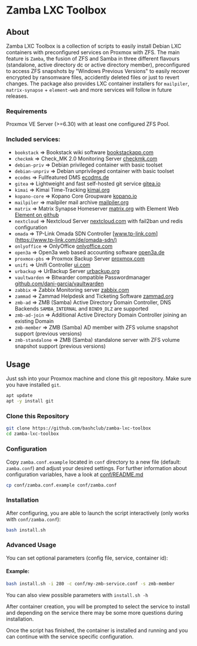 # Zamba LXC Toolbox

## About
Zamba LXC Toolbox is a collection of scripts to easily install Debian LXC containers with preconfigured services on Proxmox with ZFS.
The main feature is `Zamba`, the fusion of ZFS and Samba in three different flavours (standalone, active directory dc or active directory member), preconfigured to access ZFS snapshots by "Windows Previous Versions" to easily recover encrypted by ransomware files, accidently deleted files or just to revert changes.
The package also provides LXC container installers for `mailpiler`, `matrix-synapse` + `element-web` and more services will follow in future releases.
### Requirements
Proxmox VE Server (>=6.30) with at least one configured ZFS Pool.
### Included services:
- `bookstack` => Bookstack wiki software [bookstackapp.com](https://www.bookstackapp.com/)
- `checkmk` => Check_MK 2.0 Monitoring Server [checkmk.com](https://checkmk.com/)
- `debian-priv` => Debian privileged container with basic toolset
- `debian-unpriv` => Debian unprivileged container with basic toolset
- `ecodms` => Fullfeatured DMS [ecodms.de](https://www.ecodms.de)
- `gitea` => Lightweight and fast self-hosted git service [gitea.io](https://gitea.io)
- `kimai` => Kimai Time-Tracking [kimai.org](https://www.kimai.org/)
- `kopano-core` => Kopano Core Groupware [kopano.io](https://kopano.io/)
- `mailpiler` => mailpiler mail archive [mailpiler.org](https://www.mailpiler.org/)
- `matrix` => Matrix Synapse Homeserver [matrix.org](https://matrix.org/docs/projects/server/synapse) with Element Web [Element on github](https://github.com/vector-im/element-web)
- `nextcloud` => Nextcloud Server [nextcloud.com](https://nextcloud.com/) with fail2ban und redis configuration
- `omada` => TP-Link Omada SDN Controller [www.tp-link.com](https://www.tp-link.com/de/omada-sdn/)
- `onlyoffice` => OnlyOffice [onlyoffice.com](https://onlyoffice.com)
- `open3a` => Open3a web based accounting software [open3a.de](https://open3a.de)
- `proxmox-pbs` => Proxmox Backup Server [proxmox.com](https://proxmox.com/en/proxmox-backup-server)
- `unifi` => Unifi Controller [ui.com](https://ui.com)
- `urbackup` => UrBackup Server [urbackup.org](https://urbackup.org)
- `vaultwarden` => Bitwarder compatible Passwordmanager [github.com/dani-garcia/vaultwarden](https://github.com/dani-garcia/vaultwarden)
- `zabbix` => Zabbix Monitoring server [zabbix.com](https://www.zabbix.com)
- `zammad` => Zammad Helpdesk and Ticketing Software [zammad.org](https://zammad.org/)
- `zmb-ad` => ZMB (Samba) Active Directory Domain Controller, DNS Backends `SAMBA_INTERNAL` and `BIND9_DLZ` are supported
- `zmb-ad-join` => Additional Active Directory Domain Controller joining an existing Domain
- `zmb-member` => ZMB (Samba) AD member with ZFS volume snapshot support (previous versions)
- `zmb-standalone` => ZMB (Samba) standalone server with ZFS volume snapshot support (previous versions)
## Usage
Just ssh into your Proxmox machine and clone this git repository. Make sure you have installed `git`.
```bash
apt update
apt -y install git
```
### Clone this Repository
```bash
git clone https://github.com/bashclub/zamba-lxc-toolbox
cd zamba-lxc-toolbox
```
### Configuration
Copy `zamba.conf.example` located in `conf` directory to a new file (default: `zamba.conf`) and adjust your desired settings.
For further information about configuration variables, have a look at [conf/README.md](conf/README.md)
```bash
cp conf/zamba.conf.example conf/zamba.conf
```
### Installation
After configuring, you are able to launch the script interactively (only works with `conf/zamba.conf`):
```bash
bash install.sh
```
### Advanced Usage
You can set optional parameters (config file, service, container id):
#### Example:
```bash
bash install.sh -i 280 -c conf/my-zmb-service.conf -s zmb-member
```
You can also view possible parameters with `install.sh -h`

After container creation, you will be prompted to select the service to install and depending on the service there may be some more questions during installation.

Once the script has finished, the container is installed and running and you can continue with the service specific configuration.
